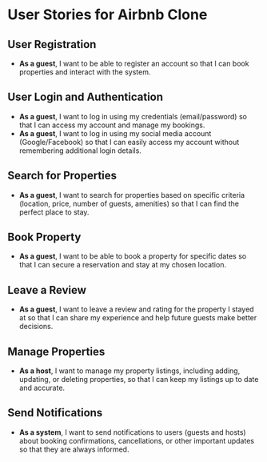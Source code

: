 # User Stories for Airbnb Clone

## User Registration
- **As a guest**, I want to be able to register an account so that I can book properties and interact with the system.

## User Login and Authentication
- **As a guest**, I want to log in using my credentials (email/password) so that I can access my account and manage my bookings.
- **As a guest**, I want to log in using my social media account (Google/Facebook) so that I can easily access my account without remembering additional login details.

## Search for Properties
- **As a guest**, I want to search for properties based on specific criteria (location, price, number of guests, amenities) so that I can find the perfect place to stay.

## Book Property
- **As a guest**, I want to be able to book a property for specific dates so that I can secure a reservation and stay at my chosen location.

## Leave a Review
- **As a guest**, I want to leave a review and rating for the property I stayed at so that I can share my experience and help future guests make better decisions.

## Manage Properties
- **As a host**, I want to manage my property listings, including adding, updating, or deleting properties, so that I can keep my listings up to date and accurate.

## Send Notifications
- **As a system**, I want to send notifications to users (guests and hosts) about booking confirmations, cancellations, or other important updates so that they are always informed.
